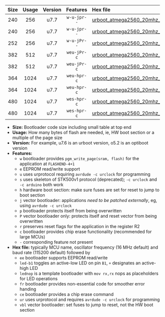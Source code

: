 |Size|Usage|Version|Features|Hex file|
|:-:|:-:|:-:|:-:|:--|
|240|256|u7.7|`w-u-jpr--`|[urboot_atmega2560_20mhz_250000bps_led+b7_ur_vbl.hex](https://raw.githubusercontent.com/stefanrueger/urboot.hex/main/mcus/atmega2560/fcpu_20mhz/250000_bps/urboot_atmega2560_20mhz_250000bps_led+b7_ur_vbl.hex)|
|240|256|u7.7|`w-u-jpr--`|[urboot_atmega2560_20mhz_250000bps_lednop_ur_vbl.hex](https://raw.githubusercontent.com/stefanrueger/urboot.hex/main/mcus/atmega2560/fcpu_20mhz/250000_bps/urboot_atmega2560_20mhz_250000bps_lednop_ur_vbl.hex)|
|252|256|u7.7|`w-u-jPr--`|[urboot_atmega2560_20mhz_250000bps_ur_vbl.hex](https://raw.githubusercontent.com/stefanrueger/urboot.hex/main/mcus/atmega2560/fcpu_20mhz/250000_bps/urboot_atmega2560_20mhz_250000bps_ur_vbl.hex)|
|382|512|u7.7|`weu-jPr-c`|[urboot_atmega2560_20mhz_250000bps_ee_led+b7_fr_ce_ur_vbl.hex](https://raw.githubusercontent.com/stefanrueger/urboot.hex/main/mcus/atmega2560/fcpu_20mhz/250000_bps/urboot_atmega2560_20mhz_250000bps_ee_led+b7_fr_ce_ur_vbl.hex)|
|382|512|u7.7|`weu-jPr-c`|[urboot_atmega2560_20mhz_250000bps_ee_lednop_fr_ce_ur_vbl.hex](https://raw.githubusercontent.com/stefanrueger/urboot.hex/main/mcus/atmega2560/fcpu_20mhz/250000_bps/urboot_atmega2560_20mhz_250000bps_ee_lednop_fr_ce_ur_vbl.hex)|
|364|1024|u7.7|`weu-hpr-c`|[urboot_atmega2560_20mhz_250000bps_ee_led+b7_fr_ce_ur.hex](https://raw.githubusercontent.com/stefanrueger/urboot.hex/main/mcus/atmega2560/fcpu_20mhz/250000_bps/urboot_atmega2560_20mhz_250000bps_ee_led+b7_fr_ce_ur.hex)|
|364|1024|u7.7|`weu-hpr-c`|[urboot_atmega2560_20mhz_250000bps_ee_lednop_fr_ce_ur.hex](https://raw.githubusercontent.com/stefanrueger/urboot.hex/main/mcus/atmega2560/fcpu_20mhz/250000_bps/urboot_atmega2560_20mhz_250000bps_ee_lednop_fr_ce_ur.hex)|
|480|1024|u7.7|`wes-hpr-c`|[urboot_atmega2560_20mhz_250000bps_ee_led+b7_fr_ce.hex](https://raw.githubusercontent.com/stefanrueger/urboot.hex/main/mcus/atmega2560/fcpu_20mhz/250000_bps/urboot_atmega2560_20mhz_250000bps_ee_led+b7_fr_ce.hex)|
|480|1024|u7.7|`wes-hpr-c`|[urboot_atmega2560_20mhz_250000bps_ee_lednop_fr_ce.hex](https://raw.githubusercontent.com/stefanrueger/urboot.hex/main/mcus/atmega2560/fcpu_20mhz/250000_bps/urboot_atmega2560_20mhz_250000bps_ee_lednop_fr_ce.hex)|

- **Size:** Bootloader code size including small table at top end
- **Usage:** How many bytes of flash are needed, ie, HW boot section or a multiple of the page size
- **Version:** For example, u7.6 is an urboot version, o5.2 is an optiboot version
- **Features:**
  + `w` bootloader provides `pgm_write_page(sram, flash)` for the application at `FLASHEND-4+1`
  + `e` EEPROM read/write support
  + `u` uses urprotocol requiring `avrdude -c urclock` for programming
  + `s` uses skeleton of STK500v1 protocol (deprecated); `-c urclock` and `-c arduino` both work
  + `h` hardware boot section: make sure fuses are set for reset to jump to boot section
  + `j` vector bootloader: applications *need to be patched externally*, eg, using `avrdude -c urclock`
  + `p` bootloader protects itself from being overwritten
  + `P` vector bootloader only: protects itself and reset vector from being overwritten
  + `r` preserves reset flags for the application in the register R2
  + `c` bootloader provides chip erase functionality (recommended for large MCUs)
  + `-` corresponding feature not present
- **Hex file:** typically MCU name, oscillator frequency (16 MHz default) and baud rate (115200 default) followed by
  + `ee` bootloader supports EEPROM read/write
  + `led-b1` toggles an active-low LED on pin `B1`, `+` designates an active-high LED
  + `lednop` is a template bootloader with `mov rx,rx` nops as placeholders for LED operations
  + `fr` bootloader provides non-essential code for smoother error handing
  + `ce` bootloader provides a chip erase command
  + `ur` uses urprotocol and requires `avrdude -c urclock` for programming
  + `vbl` vector bootloader: set fuses to jump to reset, not the HW boot section
